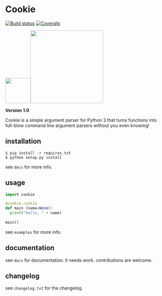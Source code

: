 # Cookie
 [![Build status](https://ci.appveyor.com/api/projects/status/pjxh5g91jpbh7t84?svg=true)](https://ci.appveyor.com/project/tygerbytes/resourcefitness) 
[![Coveralls](https://coveralls.io/repos/github/tygerbytes/ResourceFitness/badge.svg?branch=master)](https://coveralls.io/github/tygerbytes/ResourceFitness?branch=master) 

<img src="https://openclipart.org/download/249534/1464300474.svg" width=80><img src="https://www.python.org/static/community_logos/python-logo-master-v3-TM.png" width="230"/>

**Version 1.0**

Cookie is a simple argument parser for Python 3 that turns 
functions into full-blow command line argument parsers without
you even knowing!

## installation
```
$ pip install -r requires.txt
$ python setup.py install
```
see `docs` for more info.

## usage
```python
import cookie

@cookie.cookie
def main (name=None):
  print("hello, " + name)
  
main()
```
see `examples` for more info.

## documentation
see `docs` for documentation.
it needs work. contributions are welcome.

## changelog
see `changelog.txt` for the changelog.

